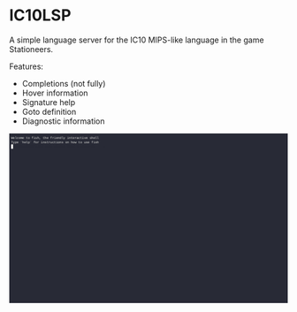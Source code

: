 # IC10LSP

A simple language server for the IC10 MIPS-like language in the game Stationeers.

Features:

- Completions (not fully)
- Hover information
- Signature help
- Goto definition
- Diagnostic information

![Demo](demo.gif)

